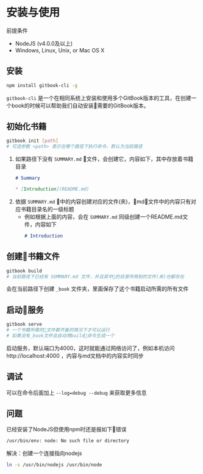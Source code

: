 # 安装与使用

前提条件

- NodeJS (v4.0.0及以上)
- Windows, Linux, Unix, or Mac OS X

## 安装

```sh
npm install gitbook-cli -g
```

`gitbook-cli` 是一个在相同系统上安装和使用多个GitBook版本的工具，在创建一个book的时候可以帮助我们自动安装需要的GitBook版本。

## 初始化书籍

```sh
gitbook init [path]
# 可选参数 <path> 表示在哪个路径下执行命令，默认为当前路径
```

1. 如果路径下没有 `SUMMARY.md` 文件，会创建它，内容如下，其中存放着书籍目录
    ```md
    # Summary

    * [Introduction](README.md)
    ```
2. 依据 `SUMMARY.md` 中的内容创建对应的文件(夹)，md文件中的内容只有对应书籍目录名的一级标题
    - 例如根据上面的内容，会在 `SUMMARY.md` 同级创建一个README.md文件，内容如下
         ```md
         # Introduction
         ```

## 创建书籍文件

```sh
gitbook build
# 当前路径下已经有 SUMMARY.md 文件，并且其中的目录所用到的文件(夹)也都存在
```

会在当前路径下创建 `_book` 文件夹，里面保存了这个书籍启动所需的所有文件

## 启动服务

```sh
gitbook serve
# 一个书籍所需的文件都齐备的情况下才可以运行
# 如果没有_book文件会自动用build命令生成一个
```

启动服务，默认端口为4000，这时就能通过网络访问了，例如本机访问 http://localhost:4000 ，内容与md文档中的内容实时同步

## 调试

可以在命令后面加上 `--log=debug --debug` 来获取更多信息

## 问题

已经安装了NodeJS但使用npm时还是报如下错误

```sh
/usr/bin/env: node: No such file or directory
```

解决：创建一个连接指向nodejs

```sh
ln -s /usr/bin/nodejs /usr/bin/node
```
